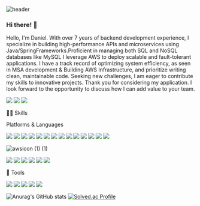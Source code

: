 ![header](https://capsule-render.vercel.app/api?type=Waving&height=200&text=Welcome%20Daniel's%20GitHub&fontColor=d5e6f5&color=timeGradient&animation=fadeIn)

### Hi there! 👋
Hello, I'm Daniel. With over 7 years of backend development experience, I specialize in building high-performance APIs and microservices using Java/SpringFrameworks.Proficient in managing both SQL and NoSQL databases like MySQL I leverage AWS to deploy scalable and fault-tolerant applications.
I have a track record of optimizing system efficiency, as seen in MSA development  & Building AWS Infrastructure, and prioritize writing clean, maintainable code. Seeking new challenges, I am eager to contribute my skills to innovative projects. Thank you for considering my application. I look forward to the opportunity to discuss how I can add value to your team.

<a href="https://parkseonghwan.notion.site/8417a78739a24556a9b82efe55b2c84d?pvs=4" target="_blank"><img src="https://img.shields.io/badge/포트폴리오-000000?style=flat-square&logo=notion&logoColor=white"/></a> <a href="https://sustaining-replace-775.notion.site/8417a78739a24556a9b82efe55b2c84d?pvs=4" target="_blank"><!--<img src="https://img.shields.io/badge/기술블로그-20C997?style=flat-square&logo=velog&logoColor=white"/></a>-->
<a href="https://mail.google.com/" target="_blank"><img src="https://img.shields.io/badge/itellme7319@gmail.com-EA4335?style=flat-square&logo=gmail&logoColor=white"/></a> <img src="https://img.shields.io/badge/itellme-FFCD00?style=flat-square&logo=kakaotalk&logoColor=white"/>

<!--
**parkseonghwan/parkseonghwan** is a ✨ _special_ ✨ repository because its `README.md` (this file) appears on your GitHub profile.

Here are some ideas to get you started:

- 🔭 I’m currently working on ...
- 🌱 I’m currently learning ...
- 👯 I’m looking to collaborate on ...
- 🤔 I’m looking for help with ...
- 💬 Ask me about ...
- 📫 How to reach me: ...
- 😄 Pronouns: ...
- ⚡ Fun fact: ...
-->

💪🏻 Skills

Platforms & Languages

<img src="https://img.shields.io/badge/Java-003458?style=flat-square&logo=Java&logoColor=white"/> <img src="https://img.shields.io/badge/Vue.js-4FC08D?style=flat-square&logo=vuedotjs&logoColor=white"/>
<img src="https://img.shields.io/badge/SpringBoot-6DB33F?style=flat-square&logo=springboot&logoColor=white"/> <img src="https://img.shields.io/badge/MySQL-4479A1?style=flat-square&logo=mysql&logoColor=white"/> 
<img src="https://img.shields.io/badge/PostgreSQL-4169E1?style=flat-square&logo=postgresql&logoColor=white"/> <img src="https://img.shields.io/badge/Linux-FCC624?style=flat-square&logo=linux&logoColor=white"/> <img src="https://img.shields.io/badge/JavaScript-F7DF1E?style=flat-square&logo=javascript&logoColor=white"/> <img src="https://img.shields.io/badge/redis-DC382D?style=flat-square&logo=redis&logoColor=white"/>
<img src="https://img.shields.io/badge/Docker-2496ED?style=flat-square&logo=docker&logoColor=white"/> <img src="https://img.shields.io/badge/k8s-326CE5?style=flat-square&logo=kubernetes&logoColor=white"/>
<img src="https://img.shields.io/badge/Harbor-65A3BE?style=flat-square&logo=habr&logoColor=white"/> <img src="https://img.shields.io/badge/Argo-EF7B4D?style=flat-square&logo=argo&logoColor=white"/>
<img src="https://img.shields.io/badge/ElasticSearch-005571?style=flat-square&logo=elasticsearch&logoColor=white"/> <img src="https://img.shields.io/badge/RabbitMQ-FF6600?style=flat-square&logo=rabbitmq&logoColor=white"/>



![awsicon (1) (1)](https://github.com/parkseonghwan/parkseonghwan/assets/15334751/dfa236ba-5f83-4fc7-aaa2-10a1c66d9bef)


<img src="https://img.shields.io/badge/Lambda-FF9900?style=flat-square&logo=awslambda&logoColor=white"/> <img src="https://img.shields.io/badge/RDS-527FFF?style=flat-square&logo=amazonrds&logoColor=white"/>
<img src="https://img.shields.io/badge/EC2-FF9900?style=flat-square&logo=amazonec2&logoColor=white"/> <img src="https://img.shields.io/badge/CloudWatch-FF4F8B?style=flat-square&logo=amazoncloudwatch&logoColor=white"/> <img src="https://img.shields.io/badge/Route53-8C4FFF?style=flat-square&logo=amazonroute53&logoColor=white"/> <img src="https://img.shields.io/badge/S3-569A31?style=flat-square&logo=amazons3&logoColor=white"/>



🔭 Tools

 <img src="https://img.shields.io/badge/Slack-4A154B?style=flat-square&logo=slack&logoColor=white"/> <img src="https://img.shields.io/badge/Jira-0052CC?style=flat-square&logo=jirasoftware&logoColor=white"/> <img src="https://img.shields.io/badge/Git-F05032?style=flat-square&logo=Git&logoColor=white"/> <img src="https://img.shields.io/badge/IntellijIdea-000000?style=flat-square&logo=intellijidea&logoColor=white"/>
 <img src="https://img.shields.io/badge/Dbeaver-382923?style=flat-square&logo=dbeaver&logoColor=white"/>





 ![Anurag's GitHub stats](https://github-readme-stats.vercel.app/api?username=parkseonghwan&show_icons=true&theme=shadow_blue)   [![Solved.ac Profile](http://mazassumnida.wtf/api/v2/generate_badge?boj=psh7319)](https://solved.ac/psh7319)






